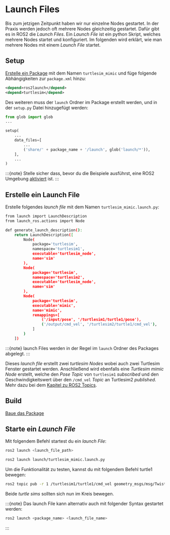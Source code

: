 # Launch Files

Bis zum jetzigen Zeitpunkt haben wir nur einzelne Nodes gestartet. In der Praxis werden jedoch oft mehrere Nodes gleichzeitig gestartet. Dafür gibt es in ROS2 die _Launch Files_. Ein _Launch File_ ist ein python Skript, welches mehrere Nodes startet und konfiguriert. Im folgenden wird erklärt, wie man mehrere Nodes mit einem _Launch File_ startet.

## Setup

[Erstelle ein Package](create.md) mit dem Namen `turtlesim_mimic` und füge folgende Abhängigkeiten zur `package.xml` hinzu:

```xml
<depend>ros2launch</depend>
<depend>turtlesim</depend>
```

Des weiteren muss der `launch` Ordner im Package erstellt werden, und in der `setup.py` Datei hinzugefügt werden:

```python
from glob import glob
...

setup(
    ...
    data_files=[
        ...
        ('share/' + package_name + '/launch', glob('launch/*')),
    ],
    ...
)
```

:::{note}
Stelle sicher dass, bevor du die Beispiele ausführst, eine ROS2 Umgebung [aktiviert](../setup/sourcen.md) ist.
:::

## Erstelle ein Launch File

Erstelle folgendes _launch file_ mit dem Namen `turtlesim_mimic.launch.py`:


```bash
from launch import LaunchDescription
from launch_ros.actions import Node

def generate_launch_description():
    return LaunchDescription([
        Node(
            package='turtlesim',
            namespace='turtlesim1',
            executable='turtlesim_node',
            name='sim'
        ),
        Node(
            package='turtlesim',
            namespace='turtlesim2',
            executable='turtlesim_node',
            name='sim'
        ),
        Node(
            package='turtlesim',
            executable='mimic',
            name='mimic',
            remappings=[
                ('/input/pose', '/turtlesim1/turtle1/pose'),
                ('/output/cmd_vel', '/turtlesim2/turtle1/cmd_vel'),
            ]
        )
    ])
```

:::{note}
launch Files werden in der Regel im `launch` Ordner des Packages abgelegt.
:::

Dieses _launch file_ erstellt zwei _turtlesim Nodes_ wobei auch zwei Turtlesim Fenster gestartet werden. Anschließend wird ebenfalls eine _Turtlesim mimic Node_ erstellt, welche den _Pose Topic_ von `turtlesim1` _subscribed_ und den Geschwindigkeitswert über den `/cmd_vel` _Topic_ an Turtlesim2 _published_. Mehr dazu bei dem [Kapitel zu ROS2 Topics](../topic).

## Build

[Baue das Package](create.md)

## Starte ein _Launch File_

Mit folgendem Befehl startest du ein _launch File_:

```bash
ros2 launch <launch_file_path>
```

```bash
ros2 launch launch/turtlesim_mimic.launch.py
```

Um die Funktionalität zu testen, kannst du mit folgendem Befehl turtle1 bewegen:

```bash
ros2 topic pub -r 1 /turtlesim1/turtle1/cmd_vel geometry_msgs/msg/Twist "{linear: {x: 2.0, y: 0.0, z: 0.0}, angular: {x: 0.0, y: 0.0, z: -1.8}}"
```

Beide _turtle sims_ sollten sich nun im Kreis bewegen.


:::{note}
Das launch File kann alternativ auch mit folgender Syntax gestartet werden:

```bash
ros2 launch <package_name> <launch_file_name>
```
:::


